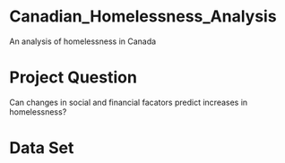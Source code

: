 # Canadian_Homelessness_Analysis
An analysis of homelessness in Canada


# Project Question
Can changes in social and financial facators predict increases in homelessness?

# Data Set

